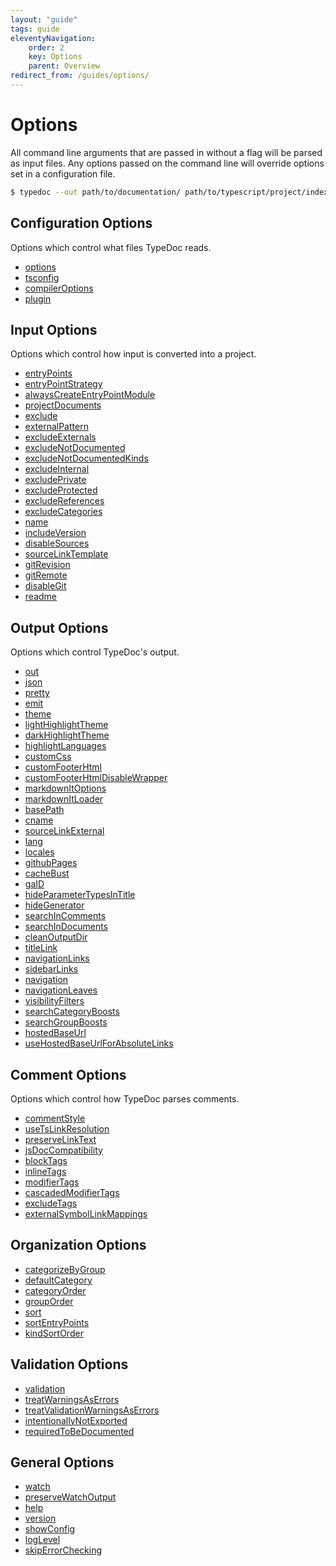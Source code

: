 ```yaml
---
layout: "guide"
tags: guide
eleventyNavigation:
    order: 2
    key: Options
    parent: Overview
redirect_from: /guides/options/
---
```


# Options

All command line arguments that are passed in without a flag will be parsed as input files.
Any options passed on the command line will override options set in a configuration file.

```bash
$ typedoc --out path/to/documentation/ path/to/typescript/project/index.ts
```

<!--
Updating these lists can be easily done by going to each page and running the
following JS to copy what they should be to your clipboard. Ideally, someday this
becomes automated...

copy("-   " + $$(".toc-container > ol > li > ol > li > a").map(a => {
  const url = new URL(a.href)
  return `[${a.textContent}](${url.pathname}${url.hash})`
}).join("\n-   "))
-->

## Configuration Options

Options which control what files TypeDoc reads.

-   [options](/options/configuration/#options)
-   [tsconfig](/options/configuration/#tsconfig)
-   [compilerOptions](/options/configuration/#compileroptions)
-   [plugin](/options/configuration/#plugin)

## Input Options

Options which control how input is converted into a project.

-   [entryPoints](/options/input/#entrypoints)
-   [entryPointStrategy](/options/input/#entrypointstrategy)
-   [alwaysCreateEntryPointModule](/options/input/#alwayscreateentrypointmodule)
-   [projectDocuments](/options/input/#projectdocuments)
-   [exclude](/options/input/#exclude)
-   [externalPattern](/options/input/#externalpattern)
-   [excludeExternals](/options/input/#excludeexternals)
-   [excludeNotDocumented](/options/input/#excludenotdocumented)
-   [excludeNotDocumentedKinds](/options/input/#excludenotdocumentedkinds)
-   [excludeInternal](/options/input/#excludeinternal)
-   [excludePrivate](/options/input/#excludeprivate)
-   [excludeProtected](/options/input/#excludeprotected)
-   [excludeReferences](/options/input/#excludereferences)
-   [excludeCategories](/options/input/#excludecategories)
-   [name](/options/input/#name)
-   [includeVersion](/options/input/#includeversion)
-   [disableSources](/options/input/#disablesources)
-   [sourceLinkTemplate](/options/input/#sourcelinktemplate)
-   [gitRevision](/options/input/#gitrevision)
-   [gitRemote](/options/input/#gitremote)
-   [disableGit](/options/input/#disablegit)
-   [readme](/options/input/#readme)

## Output Options

Options which control TypeDoc's output.

-   [out](/options/output/#out)
-   [json](/options/output/#json)
-   [pretty](/options/output/#pretty)
-   [emit](/options/output/#emit)
-   [theme](/options/output/#theme)
-   [lightHighlightTheme](/options/output/#lighthighlighttheme)
-   [darkHighlightTheme](/options/output/#darkhighlighttheme)
-   [highlightLanguages](/options/output/#highlightlanguages)
-   [customCss](/options/output/#customcss)
-   [customFooterHtml](/options/output/#customfooterhtml)
-   [customFooterHtmlDisableWrapper](/options/output/#customfooterhtmldisablewrapper)
-   [markdownItOptions](/options/output/#markdownitoptions)
-   [markdownItLoader](/options/output/#markdownitloader)
-   [basePath](/options/output/#basepath)
-   [cname](/options/output/#cname)
-   [sourceLinkExternal](/options/output/#sourcelinkexternal)
-   [lang](/options/output/#lang)
-   [locales](/options/output/#locales)
-   [githubPages](/options/output/#githubpages)
-   [cacheBust](/options/output/#cachebust)
-   [gaID](/options/output/#gaid)
-   [hideParameterTypesInTitle](/options/output/#hideparametertypesintitle)
-   [hideGenerator](/options/output/#hidegenerator)
-   [searchInComments](/options/output/#searchincomments)
-   [searchInDocuments](/options/output/#searchindocuments)
-   [cleanOutputDir](/options/output/#cleanoutputdir)
-   [titleLink](/options/output/#titlelink)
-   [navigationLinks](/options/output/#navigationlinks)
-   [sidebarLinks](/options/output/#sidebarlinks)
-   [navigation](/options/output/#navigation)
-   [navigationLeaves](/options/output/#navigationleaves)
-   [visibilityFilters](/options/output/#visibilityfilters)
-   [searchCategoryBoosts](/options/output/#searchcategoryboosts)
-   [searchGroupBoosts](/options/output/#searchgroupboosts)
-   [hostedBaseUrl](/options/output/#hostedbaseurl)
-   [useHostedBaseUrlForAbsoluteLinks](/options/output/#usehostedbaseurlforabsolutelinks)

## Comment Options

Options which control how TypeDoc parses comments.

-   [commentStyle](/options/comments/#commentstyle)
-   [useTsLinkResolution](/options/comments/#usetslinkresolution)
-   [preserveLinkText](/options/comments/#preservelinktext)
-   [jsDocCompatibility](/options/comments/#jsdoccompatibility)
-   [blockTags](/options/comments/#blocktags)
-   [inlineTags](/options/comments/#inlinetags)
-   [modifierTags](/options/comments/#modifiertags)
-   [cascadedModifierTags](/options/comments/#cascadedmodifiertags)
-   [excludeTags](/options/comments/#excludetags)
-   [externalSymbolLinkMappings](/options/comments/#externalsymbollinkmappings)

## Organization Options

-   [categorizeByGroup](/options/organization/#categorizebygroup)
-   [defaultCategory](/options/organization/#defaultcategory)
-   [categoryOrder](/options/organization/#categoryorder)
-   [groupOrder](/options/organization/#grouporder)
-   [sort](/options/organization/#sort)
-   [sortEntryPoints](/options/organization/#sortentrypoints)
-   [kindSortOrder](/options/organization/#kindsortorder)

## Validation Options

-   [validation](/options/validation/#validation)
-   [treatWarningsAsErrors](/options/validation/#treatwarningsaserrors)
-   [treatValidationWarningsAsErrors](/options/validation/#treatvalidationwarningsaserrors)
-   [intentionallyNotExported](/options/validation/#intentionallynotexported)
-   [requiredToBeDocumented](/options/validation/#requiredtobedocumented)

## General Options

-   [watch](/options/other/#watch)
-   [preserveWatchOutput](/options/other/#preservewatchoutput)
-   [help](/options/other/#help)
-   [version](/options/other/#version)
-   [showConfig](/options/other/#showconfig)
-   [logLevel](/options/other/#loglevel)
-   [skipErrorChecking](/options/other/#skiperrorchecking)
